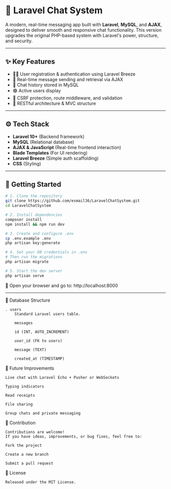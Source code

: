 # 💬 Laravel Chat System

A modern, real-time messaging app built with **Laravel**, **MySQL**, and **AJAX**, designed to deliver smooth and responsive chat functionality. This version upgrades the original PHP-based system with Laravel's power, structure, and security.

---

## ✨ Key Features

- 🧑‍💻 User registration & authentication using Laravel Breeze
- 📩 Real-time message sending and retrieval via AJAX
- 📜 Chat history stored in MySQL
- 🟢 Active users display
- 🔐 CSRF protection, route middleware, and validation
- 📁 RESTful architecture & MVC structure

---

## ⚙️ Tech Stack

- **Laravel 10+** (Backend framework)
- **MySQL** (Relational database)
- **AJAX & JavaScript** (Real-time frontend interaction)
- **Blade Templates** (For UI rendering)
- **Laravel Breeze** (Simple auth scaffolding)
- **CSS** (Styling)

---

## 🚀 Getting Started

```bash
# 1. Clone the repository
git clone https://github.com/esmail36/LaravelChatSystem.git
cd LaravelChatSystem

# 2. Install dependencies
composer install
npm install && npm run dev

# 3. Create and configure .env
cp .env.example .env
php artisan key:generate

# 4. Set your DB credentials in .env
# Then run the migrations
php artisan migrate

# 5. Start the dev server
php artisan serve
```
🔗 Open your browser and go to:
http://localhost:8000

---

🧱 Database Structure

    . users
        Standard Laravel users table.

        messages

        id (INT, AUTO_INCREMENT)

        user_id (FK to users)

        message (TEXT)

        created_at (TIMESTAMP)


📘 Future Improvements

    Live chat with Laravel Echo + Pusher or WebSockets

    Typing indicators

    Read receipts

    File sharing

    Group chats and private messaging


🤝 Contribution

    Contributions are welcome!
    If you have ideas, improvements, or bug fixes, feel free to:

    Fork the project

    Create a new branch

    Submit a pull request


📄 License

    Released under the MIT License.




